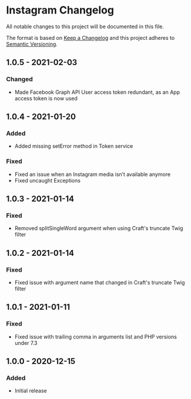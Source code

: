 # Instagram Changelog

All notable changes to this project will be documented in this file.

The format is based on [Keep a Changelog](http://keepachangelog.com/) and this project adheres to [Semantic Versioning](http://semver.org/).

## 1.0.5 - 2021-02-03
### Changed
- Made Facebook Graph API User access token redundant, as an App access token is now used

## 1.0.4 - 2021-01-20
### Added
- Added missing setError method in Token service

### Fixed
- Fixed an issue when an Instagram media isn’t available anymore
- Fixed uncaught Exceptions

## 1.0.3 - 2021-01-14
### Fixed
- Removed splitSingleWord argument when using Craft's truncate Twig filter

## 1.0.2 - 2021-01-14
### Fixed
- Fixed issue with argument name that changed in Craft's truncate Twig filter

## 1.0.1 - 2021-01-11
### Fixed
- Fixed issue with trailing comma in arguments list and PHP versions under 7.3

## 1.0.0 - 2020-12-15
### Added
- Initial release
